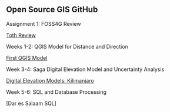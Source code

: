 ## Open Source GIS GitHub

Assignment 1: FOSS4G Review

[Toth Review](TothReview)

Weeks 1-2: QGIS Model for Distance and Direction

[First QGIS Model](qgisModel.md)

Week 3-4: Saga Digital Elevation Model and Uncertainty Analysis

[Digital Elevation Models: Kilimanjaro](Week3DEMs.md)

Week 5-6: SQL and Database Processing

[Dar es Salaam SQL]
